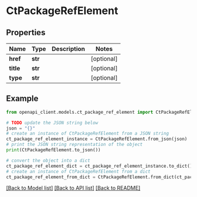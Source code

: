 # CtPackageRefElement


## Properties

Name | Type | Description | Notes
------------ | ------------- | ------------- | -------------
**href** | **str** |  | [optional] 
**title** | **str** |  | [optional] 
**type** | **str** |  | [optional] 

## Example

```python
from openapi_client.models.ct_package_ref_element import CtPackageRefElement

# TODO update the JSON string below
json = "{}"
# create an instance of CtPackageRefElement from a JSON string
ct_package_ref_element_instance = CtPackageRefElement.from_json(json)
# print the JSON string representation of the object
print(CtPackageRefElement.to_json())

# convert the object into a dict
ct_package_ref_element_dict = ct_package_ref_element_instance.to_dict()
# create an instance of CtPackageRefElement from a dict
ct_package_ref_element_from_dict = CtPackageRefElement.from_dict(ct_package_ref_element_dict)
```
[[Back to Model list]](../README.md#documentation-for-models) [[Back to API list]](../README.md#documentation-for-api-endpoints) [[Back to README]](../README.md)


